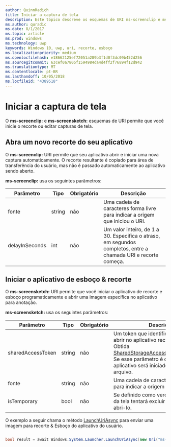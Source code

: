 ```yaml
---
author: QuinnRadich
title: Iniciar a captura de tela
description: Este tópico descreve os esquemas de URI ms-screenclip e ms-screensketch. Seu aplicativo pode usar esses esquemas de URI para iniciar o aplicativo de recorte e esboço ou abrir uma nova captura.
ms.author: quradic
ms.date: 8/1/2017
ms.topic: article
ms.prod: windows
ms.technology: uwp
keywords: Windows 10, uwp, uri, recorte, esboço
ms.localizationpriority: medium
ms.openlocfilehash: e18662125ef72051a289b3f1d0f3dc09b452d256
ms.sourcegitcommit: 63cef0a7805f1594984da4d4ff2f76894f12d942
ms.translationtype: MT
ms.contentlocale: pt-BR
ms.lasthandoff: 10/05/2018
ms.locfileid: "4389518"
---
```

# <a name="launch-screen-snipping"></a>Iniciar a captura de tela

O **ms-screenclip:** e **ms-screensketch:** esquemas de URI permite que você inicie o recorte ou editar capturas de tela.

## <a name="open-a-new-snip-from-your-app"></a>Abra um novo recorte do seu aplicativo

O **ms-screenclip:** URI permite que seu aplicativo abrir e iniciar uma nova captura automaticamente. O recorte resultante é copiado para área de transferência do usuário, mas não é passado automaticamente ao aplicativo sendo aberto.

**ms-screenclip:** usa os seguintes parâmetros:

| Parâmetro | Tipo | Obrigatório | Descrição |
| --- | --- | --- | --- |
| fonte | string | não | Uma cadeia de caracteres forma livre para indicar a origem que iniciou o URI. |
| delayInSeconds | int | não | Um valor inteiro, de 1 a 30. Especifica o atraso, em segundos completos, entre a chamada URI e recorte começa. |

## <a name="launching-the-snip--sketch-app"></a>Iniciar o aplicativo de esboço & recorte

O **ms-screensketch:** URI permite que você iniciar o aplicativo de recorte e esboço programaticamente e abrir uma imagem específica no aplicativo para anotação.

**ms-screensketch:** usa os seguintes parâmetros:

| Parâmetro | Tipo | Obrigatório | Descrição |
| --- | --- | --- | --- |
| sharedAccessToken | string | não | Um token que identifica o arquivo para abrir no aplicativo recorte & esboço. Obtida [SharedStorageAccessManager.AddFile](https://docs.microsoft.com/uwp/api/windows.applicationmodel.datatransfer.sharedstorageaccessmanager.addfile). Se esse parâmetro é omitido, o aplicativo será iniciado sem abrir um arquivo. |
| fonte | string | não | Uma cadeia de caracteres forma livre para indicar a origem que iniciou o URI. |
| isTemporary | bool | não | Se definido como verdadeiro, esboço da tela tentará excluir o arquivo após abri-lo. |

O exemplo a seguir chama o método [LaunchUriAsync](https://docs.microsoft.com/uwp/api/Windows.System.Launcher#Windows_System_Launcher_LaunchUriAsync_Windows_Foundation_Uri_) para enviar uma imagem para recorte & Esboço do aplicativo do usuário.

```csharp

bool result = await Windows.System.Launcher.LaunchUriAsync(new Uri("ms-screensketch:edit?source=MyApp&isTemporary=false&sharedAccessToken=2C37ADDA-B054-40B5-8B38-11CED1E1A2D"));

```